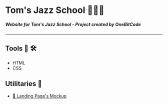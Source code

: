 # **Tom's Jazz School** 🎷🎶🎺
##### Website for Tom's Jazz School - Project created by OneBitCode
---

## Tools 🧰 🛠
- HTML
- CSS

## Utilitaries 📌

- [🎨 Landing Page's Mockup](
https://www.figma.com/file/76GJ4uK7PyKeAo6dcpVyjA/Tom's-Jazz-School?type=design&node-id=0-1&mode=design)